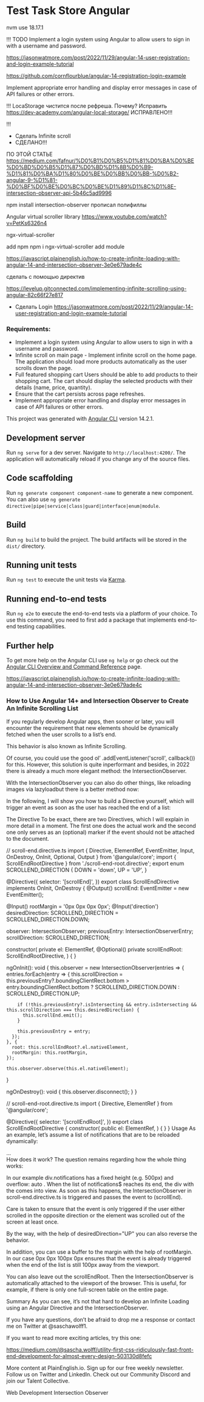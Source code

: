 # Test Task Store Angular 

nvm use 18.17.1 

!!!
TODO
Implement a login system using Angular to allow users to sign in with a username and password. 

https://jasonwatmore.com/post/2022/11/29/angular-14-user-registration-and-login-example-tutorial 

https://github.com/cornflourblue/angular-14-registration-login-example 



Implement appropriate error handling and display error messages in case of API failures or other errors. 




!!! 
LocaStorage чистится после рефреша. Почему?
Исправить
https://dev-academy.com/angular-local-storage/
ИСПРАВЛЕНО!!! 

!!!

- Сделать Infinite scroll
- СДЕЛАНО!!!

ПО ЭТОЙ СТАТЬЕ
https://medium.com/fafnur/%D0%B1%D0%B5%D1%81%D0%BA%D0%BE%D0%BD%D0%B5%D1%87%D0%BD%D1%8B%D0%B9-%D1%81%D0%BA%D1%80%D0%BE%D0%BB%D0%BB-%D0%B2-angular-9-%D1%81-%D0%BF%D0%BE%D0%BC%D0%BE%D1%89%D1%8C%D1%8E-intersection-observer-api-5b46c5ad9996 

npm install intersection-observer
прописал полифиллы

Angular virtual scroller library 
https://www.youtube.com/watch?v=PetKs6326n4 

ngx-virtual-scroller 

add npm 
npm i ngx-virtual-scroller
add module 


https://javascript.plainenglish.io/how-to-create-infinite-loading-with-angular-14-and-intersection-observer-3e0e679ade4c

сделать с помощью директив

https://levelup.gitconnected.com/implementing-infinite-scrolling-using-angular-82c66f27e817 

- Сделать Login
https://jasonwatmore.com/post/2022/11/29/angular-14-user-registration-and-login-example-tutorial



### Requirements:
- Implement a login system using Angular to allow users to sign in with a username and password.
- Infinite scroll on main page - Implement infinite scroll on the home page. The application should load more products automatically as the user scrolls down the page.
- Full featured shopping cart  Users should be able to add products to their shopping cart. The cart should display the selected products with their details (name, price, quantity).
- Ensure that the cart persists across page refreshes.
- Implement appropriate error handling and display error messages in case of API failures or other errors.


This project was generated with [Angular CLI](https://github.com/angular/angular-cli) version 14.2.1.

## Development server

Run `ng serve` for a dev server. Navigate to `http://localhost:4200/`. The application will automatically reload if you change any of the source files.

## Code scaffolding

Run `ng generate component component-name` to generate a new component. You can also use `ng generate directive|pipe|service|class|guard|interface|enum|module`.

## Build

Run `ng build` to build the project. The build artifacts will be stored in the `dist/` directory.

## Running unit tests

Run `ng test` to execute the unit tests via [Karma](https://karma-runner.github.io).

## Running end-to-end tests

Run `ng e2e` to execute the end-to-end tests via a platform of your choice. To use this command, you need to first add a package that implements end-to-end testing capabilities.

## Further help

To get more help on the Angular CLI use `ng help` or go check out the [Angular CLI Overview and Command Reference](https://angular.io/cli) page.


https://javascript.plainenglish.io/how-to-create-infinite-loading-with-angular-14-and-intersection-observer-3e0e679ade4c 


### How to Use Angular 14+ and Intersection Observer to Create An Infinite Scrolling List 

If you regularly develop Angular apps, then sooner or later, you will encounter the requirement that new elements should be dynamically fetched when the user scrolls to a list’s end.

This behavior is also known as Infinite Scrolling.

Of course, you could use the good ol’ .addEventListener('scroll', callback()) for this. However, this solution is quite inperformant and besides, in 2022 there is already a much more elegant method: the IntersectionObserver. 

With the IntersectionObserver you can also do other things, like reloading images via lazyloadbut there is a better method now:

In the following, I will show you how to build a Directive yourself, which will trigger an event as soon as the user has reached the end of a list:

The Directive
To be exact, there are two Directives, which I will explain in more detail in a moment. The first one does the actual work and the second one only serves as an (optional) marker if the event should not be attached to the document. 

// scroll-end.directive.ts
import { Directive, ElementRef, EventEmitter, Input, OnDestroy, OnInit, Optional, Output } from '@angular/core';
import { ScrollEndRootDirective } from './scroll-end-root.directive';
export enum SCROLLEND_DIRECTION {
  DOWN = 'down',
  UP = 'UP',
}

@Directive({
  selector: '[scrollEnd]',
})
export class ScrollEndDirective implements OnInit, OnDestroy {
  @Output() scrollEnd: EventEmitter<any> = new EventEmitter();

  @Input() rootMargin = '0px 0px 0px 0px';
  @Input('direction') desiredDirection: SCROLLEND_DIRECTION = SCROLLEND_DIRECTION.DOWN;

  observer: IntersectionObserver;
  previousEntry: IntersectionObserverEntry;
  scrollDirection: SCROLLEND_DIRECTION;

  constructor(
    private el: ElementRef,
    @Optional() private scrollEndRoot: ScrollEndRootDirective,
  ) { }

  ngOnInit(): void {
    this.observer = new IntersectionObserver(entries => {
      entries.forEach(entry => {
        this.scrollDirection = this.previousEntry?.boundingClientRect.bottom > entry.boundingClientRect.bottom ? SCROLLEND_DIRECTION.DOWN : SCROLLEND_DIRECTION.UP;

        if (!this.previousEntry?.isIntersecting && entry.isIntersecting && this.scrollDirection === this.desiredDirection) {
          this.scrollEnd.emit();
        }

        this.previousEntry = entry;
      });
    }, {
      root: this.scrollEndRoot?.el.nativeElement,
      rootMargin: this.rootMargin,
    });

    this.observer.observe(this.el.nativeElement);
  }

  ngOnDestroy(): void {
    this.observer.disconnect();
  }
}

// scroll-end-root.directive.ts
import { Directive, ElementRef } from '@angular/core';

@Directive({
  selector: '[scrollEndRoot]',
})
export class ScrollEndRootDirective {
  constructor(
    public el: ElementRef,
  ) {
  }
}
Usage
As an example, let’s assume a list of notifications that are to be reloaded dynamically:

<div class="notifications" scrollEndRoot>
  <div *ngFor="let notification of notifications$ | async">...</div>
  <div (scrollEnd)="loadMore()" rootMargin="0px 0px 100px 0">
    <loading-spinner *ngIf="loading$ | async)"></loading-spinner>
  </div>
</div>
How does it work?
The question remains regarding how the whole thing works:

In our example div.notifications has a fixed height (e.g. 500px) and overflow: auto . When the list of notifications$ reaches its end, the div with the <loading-spinner> comes into view. As soon as this happens, the IntersectionObserver in scroll-end.directive.ts is triggered and passes the event to (scrollEnd).

Care is taken to ensure that the event is only triggered if the user either scrolled in the opposite direction or the element was scrolled out of the screen at least once.

By the way, with the help of desiredDirection="UP" you can also reverse the behavior.

In addition, you can use a buffer to the margin with the help of rootMargin. In our case 0px 0px 100px 0px ensures that the event is already triggered when the end of the list is still 100px away from the viewport.

You can also leave out the scrollEndRoot. Then the IntersectionObserver is automatically attached to the viewport of the browser. This is useful, for example, if there is only one full-screen table on the entire page.

Summary
As you can see, it’s not that hard to develop an Infinite Loading using an Angular Directive and the IntersectionObserver.

If you have any questions, don’t be afraid to drop me a response or contact me on Twitter at @saschawolff1.

If you want to read more exciting articles, try this one:

https://medium.com/@sascha.wolff/utility-first-css-ridiculously-fast-front-end-development-for-almost-every-design-503130d8fefc

More content at PlainEnglish.io. Sign up for our free weekly newsletter. Follow us on Twitter and LinkedIn. Check out our Community Discord and join our Talent Collective.

Web Development
Intersection Observer